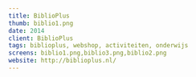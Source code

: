 ```yaml
---
title: BiblioPlus
thumb: biblio1.png
date: 2014
client: BiblioPlus
tags: biblioplus, webshop, activiteiten, onderwijs
screens: biblio1.png,biblio3.png,biblio2.png
website: http://biblioplus.nl/
---
```

